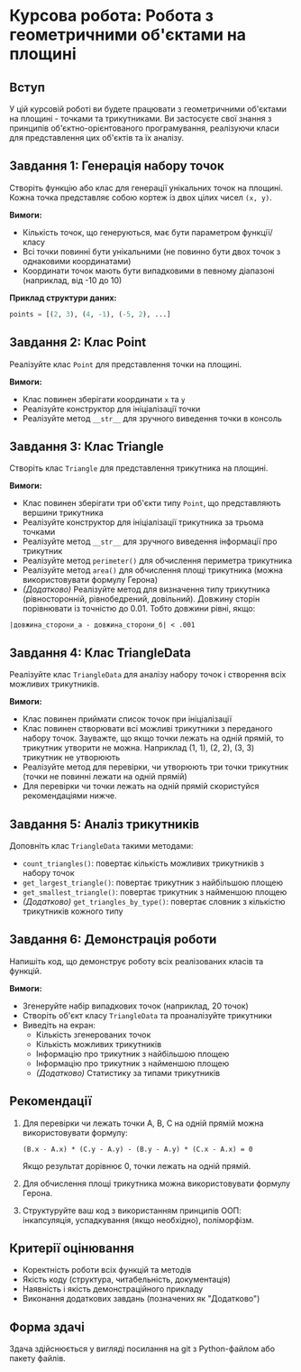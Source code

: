 # Курсова робота: Робота з геометричними об'єктами на площині

## Вступ

У цій курсовій роботі ви будете працювати з геометричними об'єктами на площині - точками та трикутниками. Ви застосуєте свої знання з принципів об'єктно-орієнтованого програмування, реалізуючи класи для представлення цих об'єктів та їх аналізу.

## Завдання 1: Генерація набору точок

Створіть функцію або клас для генерації унікальних точок на площині. Кожна точка представляє собою кортеж із двох цілих чисел `(x, y)`.

**Вимоги:**
- Кількість точок, що генеруються, має бути параметром функції/класу
- Всі точки повинні бути унікальними (не повинно бути двох точок з однаковими координатами)
- Координати точок мають бути випадковими в певному діапазоні (наприклад, від -10 до 10)

**Приклад структури даних:**
```python
points = [(2, 3), (4, -1), (-5, 2), ...]
```

## Завдання 2: Клас Point

Реалізуйте клас `Point` для представлення точки на площині.

**Вимоги:**
- Клас повинен зберігати координати `x` та `y`
- Реалізуйте конструктор для ініціалізації точки
- Реалізуйте метод `__str__` для зручного виведення точки в консоль

## Завдання 3: Клас Triangle

Створіть клас `Triangle` для представлення трикутника на площині.

**Вимоги:**
- Клас повинен зберігати три об'єкти типу `Point`, що представляють вершини трикутника
- Реалізуйте конструктор для ініціалізації трикутника за трьома точками
- Реалізуйте метод `__str__` для зручного виведення інформації про трикутник
- Реалізуйте метод `perimeter()` для обчислення периметра трикутника
- Реалізуйте метод `area()` для обчислення площі трикутника (можна використовувати формулу Герона)
- *(Додатково)* Реалізуйте метод для визначення типу трикутника (рівносторонній, рівнобедрений, довільний). Довжину сторін порівнювати із точністю до 0.01. Тобто довжини рівні, якщо:
```
|довжина_сторони_а - довжина_сторони_б| < .001
``` 

## Завдання 4: Клас TriangleData

Реалізуйте клас `TriangleData` для аналізу набору точок і створення всіх можливих трикутників.

**Вимоги:**
- Клас повинен приймати список точок при ініціалізації
- Клас повинен створювати всі можливі трикутники з переданого набору точок. Зауважте, що якщо точки лежать на одній прямій, то трикутник утворити не можна. Наприклад (1, 1), (2, 2), (3, 3) трикутник не утворюють
- Реалізуйте метод для перевірки, чи утворюють три точки трикутник (точки не повинні лежати на одній прямій)
- Для перевірки чи точки лежать на одній прямій скористуйся рекомендаціями нижче.

## Завдання 5: Аналіз трикутників

Доповніть клас `TriangleData` такими методами:

- `count_triangles()`: повертає кількість можливих трикутників з набору точок
- `get_largest_triangle()`: повертає трикутник з найбільшою площею
- `get_smallest_triangle()`: повертає трикутник з найменшою площею
- *(Додатково)* `get_triangles_by_type()`: повертає словник з кількістю трикутників кожного типу

## Завдання 6: Демонстрація роботи

Напишіть код, що демонструє роботу всіх реалізованих класів та функцій.

**Вимоги:**
- Згенеруйте набір випадкових точок (наприклад, 20 точок)
- Створіть об'єкт класу `TriangleData` та проаналізуйте трикутники
- Виведіть на екран:
  - Кількість згенерованих точок
  - Кількість можливих трикутників
  - Інформацію про трикутник з найбільшою площею
  - Інформацію про трикутник з найменшою площею
  - *(Додатково)* Статистику за типами трикутників

## Рекомендації

1. Для перевірки чи лежать точки A, B, C на одній прямій можна використовувати формулу:
   ```
   (B.x - A.x) * (C.y - A.y) - (B.y - A.y) * (C.x - A.x) = 0
   ```
   Якщо результат дорівнює 0, точки лежать на одній прямій.

2. Для обчислення площі трикутника можна використовувати формулу Герона.

3. Структуруйте ваш код з використанням принципів ООП: інкапсуляція, успадкування (якщо необхідно), поліморфізм.

## Критерії оцінювання

- Коректність роботи всіх функцій та методів
- Якість коду (структура, читабельність, документація)
- Наявність і якість демонстраційного прикладу
- Виконання додаткових завдань (позначених як "Додатково")

## Форма здачі

Здача здійснюється у вигляді посилання на git з Python-файлом або пакету файлів. 